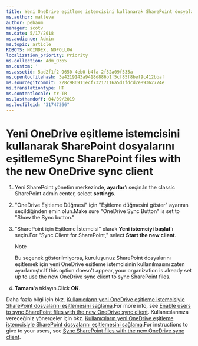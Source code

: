 ```yaml
---
title: Yeni OneDrive eşitleme istemcisini kullanarak SharePoint dosyalarını eşitleme
ms.author: matteva
author: pebaum
manager: scotv
ms.date: 5/17/2018
ms.audience: Admin
ms.topic: article
ROBOTS: NOINDEX, NOFOLLOW
localization_priority: Priority
ms.collection: Adm_O365
ms.custom: ''
ms.assetid: 5ad2f1f2-9650-4eb0-b4fa-2f52a09f535a
ms.openlocfilehash: 3e4219143a9418d886b1f5cf85f8bef9c412bbaf
ms.sourcegitcommit: 228c986911ecf73217116a5d1fdcd2e89362774e
ms.translationtype: HT
ms.contentlocale: tr-TR
ms.lasthandoff: 04/09/2019
ms.locfileid: "31747366"
---
```

# <a name="sync-sharepoint-files-with-the-new-onedrive-sync-client"></a><span data-ttu-id="6885a-102">Yeni OneDrive eşitleme istemcisini kullanarak SharePoint dosyalarını eşitleme</span><span class="sxs-lookup"><span data-stu-id="6885a-102">Sync SharePoint files with the new OneDrive sync client</span></span>

1. <span data-ttu-id="6885a-103">Yeni SharePoint yönetim merkezinde, **ayarlar**’ı seçin.</span><span class="sxs-lookup"><span data-stu-id="6885a-103">In the classic SharePoint admin center, select **settings**.</span></span>
    
2. <span data-ttu-id="6885a-104">"OneDrive Eşitleme Düğmesi" için "Eşitleme düğmesini göster" ayarının seçildiğinden emin olun.</span><span class="sxs-lookup"><span data-stu-id="6885a-104">Make sure "OneDrive Sync Button" is set to "Show the Sync button."</span></span>
    
3. <span data-ttu-id="6885a-105">"SharePoint için Eşitleme İstemcisi" olarak **Yeni istemciyi başlat**’ı seçin.</span><span class="sxs-lookup"><span data-stu-id="6885a-105">For "Sync Client for SharePoint," select **Start the new client**.</span></span>
    
    > [!NOTE]
    > <span data-ttu-id="6885a-106">Bu seçenek gösterilmiyorsa, kuruluşunuz SharePoint dosyalarını eşitlemek için yeni OneDrive eşitleme istemcisinin kullanılmasını zaten ayarlamıştır.</span><span class="sxs-lookup"><span data-stu-id="6885a-106">If this option doesn't appear, your organization is already set up to use the new OneDrive sync client to sync SharePoint files.</span></span> 
  
4. <span data-ttu-id="6885a-107">**Tamam**'a tıklayın.</span><span class="sxs-lookup"><span data-stu-id="6885a-107">Click **OK**.</span></span>
    
<span data-ttu-id="6885a-108">Daha fazla bilgi için bkz. [Kullanıcıların yeni OneDrive eşitleme istemcisiyle SharePoint dosyalarını eşitlemesini sağlama](https://go.microsoft.com/fwlink/?linkid=866433).</span><span class="sxs-lookup"><span data-stu-id="6885a-108">For more info, see [Enable users to sync SharePoint files with the new OneDrive sync client](https://go.microsoft.com/fwlink/?linkid=866433).</span></span> <span data-ttu-id="6885a-109">Kullanıcılarınıza vereceğiniz yönergeler için bkz. [Kullanıcıların yeni OneDrive eşitleme istemcisiyle SharePoint dosyalarını eşitlemesini sağlama](https://go.microsoft.com/fwlink/?linkid=866427).</span><span class="sxs-lookup"><span data-stu-id="6885a-109">For instructions to give to your users, see [Sync SharePoint files with the new OneDrive sync client](https://go.microsoft.com/fwlink/?linkid=866427).</span></span>
  

